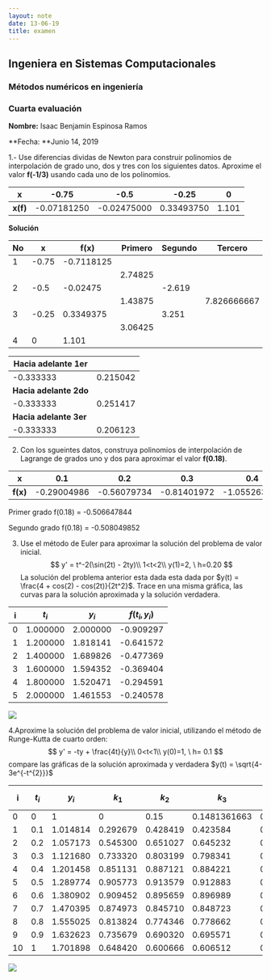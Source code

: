 ```yaml
---
layout: note
date: 13-06-19
title: examen
---
```


## Ingeniera en Sistemas Computacionales

### Métodos numéricos en ingeniería 

### Cuarta evaluación

**Nombre:** Isaac Benjamin Espinosa Ramos

**Fecha: **Junio 14, 2019

1.-  Use diferencias dividas de Newton para construir polinomios de interpolación de grado uno, dos y tres con los siguientes datos. Aproxime el valor **f(-1/3)** usando cada uno de los polinomios.

| x        | -0.75       | -0.5        | -0.25      | 0     |
| -------- | ----------- | ----------- | ---------- | ----- |
| **x(f)** | -0.07181250 | -0.02475000 | 0.33493750 | 1.101 |

**Solución**

| No   | x     | f(x)       | Primero | Segundo | Tercero     |
| ---- | ----- | ---------- | ------- | ------- | ----------- |
| 1    | -0.75 | -0.7118125 |         |         |             |
|      |       |            | 2.74825 |         |             |
| 2    | -0.5  | -0.02475   |         | -2.619  |             |
|      |       |            | 1.43875 |         | 7.826666667 |
| 3    | -0.25 | 0.3349375  |         | 3.251   |             |
|      |       |            | 3.06425 |         |             |
| 4    | 0     | 1.101      |         |         |             |

| Hacia adelante 1er     |          |
| ---------------------- | -------- |
| -0.333333              | 0.215042 |
| **Hacia adelante 2do** |          |
| -0.333333              | 0.251417 |
| **Hacia adelante 3er** |          |
| -0.333333              | 0.206123 |

2. Con  los sgueintes datos, construya polinomios de interpolación de Lagrange de grados uno y dos para aproximar el valor **f(0.18)**.

| x        | 0.1         | 0.2         | 0.3         | 0.4          |
| -------- | ----------- | ----------- | ----------- | ------------ |
| **f(x)** | -0.29004986 | -0.56079734 | -0.81401972 | -1.055263020 |



Primer grado f(0.18) = -0.506647844

Segundo grado f(0.18) = -0.508049852



3. Use el método de Euler para aproximar la solución del problema de valor inicial.
   $$
   y' = t^-2(\sin(2t) - 2ty)\\
   1<t<2\\
   y(1)=2, \ h=0.20
   $$
   La solución del problema anterior esta dada esta dada por $y(t) = \frac{4 + cos(2) - cos(2t)}{2t^2}$. Trace en una misma gráfica, las curvas para la solución aproximada y la solución verdadera.
   

| i    | $t_i$    | $y_i$    | $f(t_i, y_i)$ |
| ---- | -------- | -------- | ------------- |
| 0    | 1.000000 | 2.000000 | -0.909297     |
| 1    | 1.200000 | 1.818141 | -0.641572     |
| 2    | 1.400000 | 1.689826 | -0.477369     |
| 3    | 1.600000 | 1.594352 | -0.369404     |
| 4    | 1.800000 | 1.520471 | -0.294591     |
| 5    | 2.000000 | 1.461553 | -0.240578     |

![](resources/fig3.png)

4.Aproxime la solución del problema de valor inicial, utilizando el método de Runge-Kutta de cuarto orden:
$$
y' = -ty + \frac{4t}{y}\\
0<t<1\\
y(0)=1, \ h= 0.1
$$
compare las gráficas de la solución aproximada y verdadera $y(t) = \sqrt{4-3e^{-t^{2}}}$

| i    | $t_i$ | $y_i$    | $k_1$    | $k_2$    | $k_3$        | $k_4$      | Solución verdadera |
| ---- | ----- | -------- | -------- | -------- | ------------ | ---------- | ------------------ |
| 0    | 0     | 1        | 0        | 0.15     | 0.1481361663 | 0.29258867 | 1                  |
| 1    | 0.1   | 1.014814 | 0.292679 | 0.428419 | 0.423584     | 0.544858   | 1.014815           |
| 2    | 0.2   | 1.057173 | 0.545300 | 0.651027 | 0.645232     | 0.732573   | 1.057181           |
| 3    | 0.3   | 1.121680 | 0.733320 | 0.803199 | 0.798341     | 0.850315   | 1.121698           |
| 4    | 0.4   | 1.201458 | 0.851131 | 0.887121 | 0.884221     | 0.905097   | 1.201486           |
| 5    | 0.5   | 1.289774 | 0.905773 | 0.913579 | 0.912883     | 0.909027   | 1.289805           |
| 6    | 0.6   | 1.380902 | 0.909452 | 0.895659 | 0.896989     | 0.874827   | 1.380931           |
| 7    | 0.7   | 1.470395 | 0.874973 | 0.845710 | 0.848723     | 0.813949   | 1.470415           |
| 8    | 0.8   | 1.555025 | 0.813824 | 0.774346 | 0.778662     | 0.736047   | 1.555031           |
| 9    | 0.9   | 1.632623 | 0.735679 | 0.690320 | 0.695571     | 0.648997   | 1.632613           |
| 10   | 1     | 1.701898 | 0.648420 | 0.600666 | 0.606512     | 0.559052   | 1.701870           |

![](resources/fig4.png)